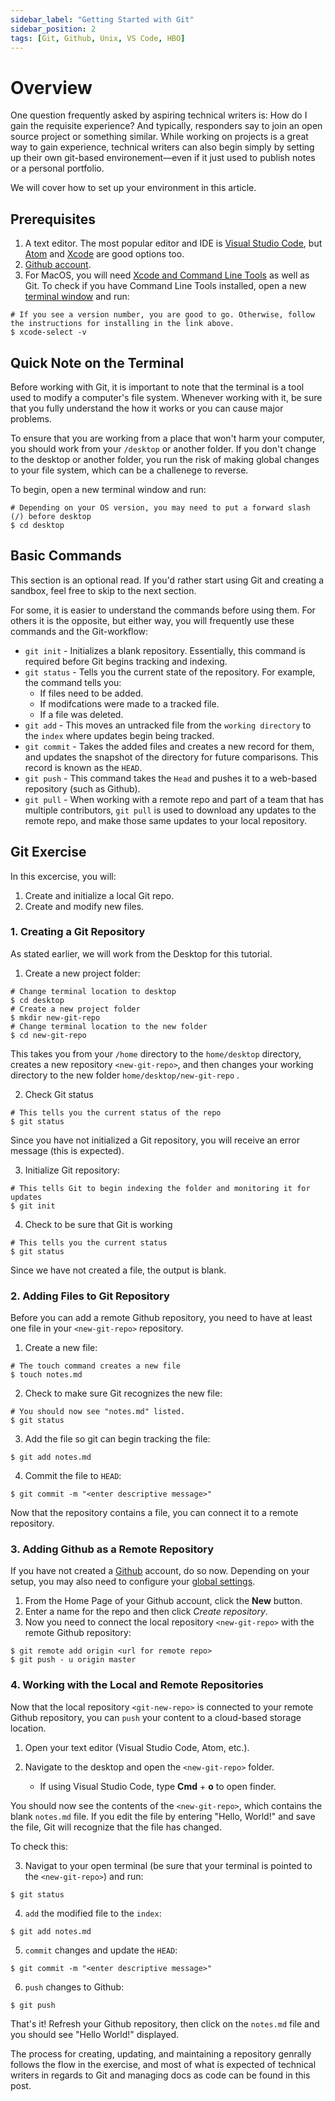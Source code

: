 ```yaml
---
sidebar_label: "Getting Started with Git"
sidebar_position: 2
tags: [Git, Github, Unix, VS Code, HBO]
---
```


# Overview

One question frequently asked by aspiring technical writers is: How do I gain the requisite experience? And typically, responders say to join an open source project or something similar. While working on projects is a great way to gain experience, technical writers can also begin simply by setting up their own git-based environement—even if it just used to publish notes or a personal portfolio.

We will cover how to set up your environment in this article.

## Prerequisites

1. A text editor. The most popular editor and IDE is [Visual Studio Code](https://code.visualstudio.com/), but [Atom](https://atom.io/) and [Xcode](https://developer.apple.com/xcode/) are good options too.
1. [Github account](https://github.com/).
1. For MacOS, you will need [Xcode and Command Line Tools](https://developer.apple.com/xcode/resources/) as well as Git. To check if you have Command Line Tools installed, open a new [terminal window](https://www.wikihow.com/Open-a-Terminal-Window-in-Mac) and run:

```
# If you see a version number, you are good to go. Otherwise, follow the instructions for installing in the link above.
$ xcode-select -v
```

## Quick Note on the Terminal

Before working with Git, it is important to note that the terminal is a tool used to modify a computer's file system. Whenever working with it, be sure that you fully understand the how it works or you can cause major problems.

To ensure that you are working from a place that won't harm your computer, you should work from your `/desktop` or another folder. If you don't change to the desktop or another folder, you run the risk of making global changes to your file system, which can be a challenege to reverse.

To begin, open a new terminal window and run:

```
# Depending on your OS version, you may need to put a forward slash (/) before desktop
$ cd desktop
```

## Basic Commands

This section is an optional read. If you'd rather start using Git and creating a sandbox, feel free to skip to the next section.

For some, it is easier to understand the commands before using them. For others it is the opposite, but either way, you will frequently use these commands and the Git-workflow:

- `git init` - Initializes a blank repository. Essentially, this command is required before Git begins tracking and indexing.
- `git status` - Tells you the current state of the repository. For example, the command tells you:
  - If files need to be added.
  - If modifcations were made to a tracked file.
  - If a file was deleted.
- `git add` - This moves an untracked file from the `working directory` to the `index` where updates begin being tracked.
- `git commit` - Takes the added files and creates a new record for them, and updates the snapshot of the directory for future comparisons. This record is known as the `HEAD`.
- `git push` - This command takes the `Head` and pushes it to a web-based repository (such as Github).
- `git pull` - When working with a remote repo and part of a team that has multiple contributors, `git pull` is used to download any updates to the remote repo, and make those same updates to your local repository.

## Git Exercise

In this excercise, you will:

1. Create and initialize a local Git repo.
1. Create and modify new files.

### 1. Creating a Git Repository

As stated earlier, we will work from the Desktop for this tutorial.

1. Create a new project folder:

```
# Change terminal location to desktop
$ cd desktop
# Create a new project folder
$ mkdir new-git-repo
# Change terminal location to the new folder
$ cd new-git-repo
```

This takes you from your `/home` directory to the `home/desktop` directory, creates a new repository `<new-git-repo>`, and then changes your working directory to the new folder `home/desktop/new-git-repo` .

2. Check Git status

```
# This tells you the current status of the repo
$ git status
```

Since you have not initialized a Git repository, you will receive an error message (this is expected).

3. Initialize Git repository:

```
# This tells Git to begin indexing the folder and monitoring it for updates
$ git init
```

4. Check to be sure that Git is working

```
# This tells you the current status
$ git status
```

Since we have not created a file, the output is blank.

### 2. Adding Files to Git Repository

Before you can add a remote Github repository, you need to have at least one file in your `<new-git-repo>` repository.

1. Create a new file:

```
# The touch command creates a new file
$ touch notes.md
```

2. Check to make sure Git recognizes the new file:

```
# You should now see "notes.md" listed.
$ git status
```

3. Add the file so git can begin tracking the file:

```
$ git add notes.md
```

4. Commit the file to `HEAD`:

```
$ git commit -m "<enter descriptive message>"
```

Now that the repository contains a file, you can connect it to a remote repository.

### 3. Adding Github as a Remote Repository

If you have not created a [Github](https://github.com) account, do so now. Depending on your setup, you may also need to configure your [global settings](https://www.git-scm.com/book/en/v2/Customizing-Git-Git-Configuration).

1. From the Home Page of your Github account, click the **New** button.
1. Enter a name for the repo and then click _Create repository_.
1. Now you need to connect the local repository `<new-git-repo>` with the remote Github repository:

```
$ git remote add origin <url for remote repo>
$ git push - u origin master
```

### 4. Working with the Local and Remote Repositories

Now that the local repository `<git-new-repo>` is connected to your remote Github repository, you can `push` your content to a cloud-based storage location.

1. Open your text editor (Visual Studio Code, Atom, etc.).
2. Navigate to the desktop and open the `<new-git-repo>` folder.

   - If using Visual Studio Code, type **Cmd** + **o** to open finder.

You should now see the contents of the `<new-git-repo>`, which contains the blank `notes.md` file. If you edit the file by entering "Hello, World!" and save the file, Git will recognize that the file has changed.

To check this:

3. Navigat to your open terminal (be sure that your terminal is pointed to the `<new-git-repo>`) and run:

```
$ git status
```

4. `add` the modified file to the `index`:

```
$ git add notes.md
```

5. `commit` changes and update the `HEAD`:

```
$ git commit -m "<enter descriptive message>"
```

6. `push` changes to Github:

```
$ git push
```

That's it! Refresh your Github repository, then click on the `notes.md` file and you should see "Hello World!" displayed.

The process for creating, updating, and maintaining a repository genrally follows the flow in the exercise, and most of what is expected of technical writers in regards to Git and managing docs as code can be found in this post.
